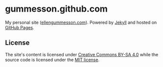 # gummesson.github.com

My personal site ([ellengummesson.com](http://ellengummesson.com)).
Powered by [Jekyll](http://jekyllrb.com/) and hosted on [GitHub
Pages](http://pages.github.com/).

## License

The site's content is licensed under [Creative Commons BY-SA
4.0](http://creativecommons.org/licenses/by-sa/4.0/) while the source code is
licensed under the [MIT license](http://opensource.org/licenses/MIT).
